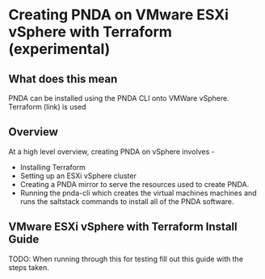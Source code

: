 # Creating PNDA on VMware ESXi vSphere with Terraform (experimental)

## What does this mean
PNDA can be installed using the PNDA CLI onto VMWare vSphere. Terraform (link) is used

## Overview
At a high level overview, creating PNDA on vSphere involves -

 - Installing Terraform
 - Setting up an ESXi vSphere cluster
 - Creating a PNDA mirror to serve the resources used to create PNDA.
 - Running the pnda-cli which creates the virtual machines machines and runs the saltstack commands to install all of the PNDA software.

## VMware ESXi vSphere with Terraform Install Guide

TODO: When running through this for testing fill out this guide with the steps taken.

